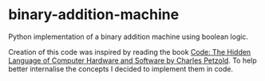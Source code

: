 # binary-addition-machine
Python implementation of a binary addition machine using boolean logic.

Creation of this code was inspired by reading the book [Code: The Hidden Language of Computer Hardware and Software by Charles Petzold](https://en.wikipedia.org/wiki/Code:_The_Hidden_Language_of_Computer_Hardware_and_Software). To help better internalise the concepts I decided to implement them in code.
